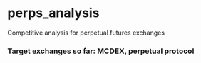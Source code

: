 # perps_analysis
Competitive analysis for perpetual futures exchanges

### Target exchanges so far: MCDEX, perpetual protocol
